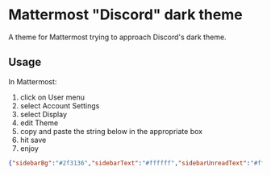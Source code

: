 # Mattermost "Discord" dark theme
A theme for Mattermost trying to approach Discord's dark theme.

## Usage
In Mattermost:
1. click on User menu
1. select Account Settings
1. select Display
1. edit Theme
1. copy and paste the string below in the appropriate box
1. hit save
1. enjoy

```json
{"sidebarBg":"#2f3136","sidebarText":"#ffffff","sidebarUnreadText":"#ffffff","sidebarTextHoverBg":"#302e30","sidebarTextActiveBorder":"#196caf","sidebarTextActiveColor":"#ffffff","sidebarHeaderBg":"#1e2124","sidebarHeaderTextColor":"#ffffff","onlineIndicator":"#7ebd4d","awayIndicator":"#c1b966","mentionBj":"#01a2e7","mentionColor":"#ffffff","centerChannelBg":"#36393e","centerChannelColor":"#dddddd","newMessageSeparator":"#cc2d83","linkColor":"#0d93ff","buttonBg":"#0177e7","buttonColor":"#ffffff","errorTextColor":"#ff0400","mentionHighlightBg":"#4a4539","mentionHighlightLink":"#7289da","codeTheme":"monokai"}
```